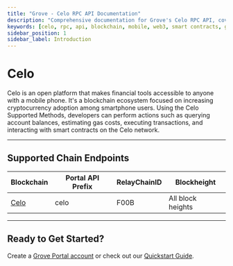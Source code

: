 ```yaml
---
title: "Grove - Celo RPC API Documentation"
description: "Comprehensive documentation for Grove's Celo RPC API, covering endpoint details and integration strategies for blockchain developers."
keywords: [celo, rpc, api, blockchain, mobile, web3, smart contracts, grove, pocket, pokt]
sidebar_position: 1
sidebar_label: Introduction
---
```


# Celo

Celo is an open platform that makes financial tools accessible to anyone with a mobile phone. It's a blockchain ecosystem focused on increasing cryptocurrency adoption among smartphone users. Using the Celo Supported Methods, developers can perform actions such as querying account balances, estimating gas costs, executing transactions, and interacting with smart contracts on the Celo network.

---

## Supported Chain Endpoints

| Blockchain                               | Portal API Prefix | RelayChainID | Blockheight         |
| ---------------------------------------- | ----------------- | ------------ | ------------------- |
| [Celo](./endpoints/celo) | celo    | F00B        | All block heights |

---

## Ready to Get Started?

Create a [Grove Portal account](https://portal.grove.city) or check out our [Quickstart Guide](/guides/getting-started/quickstart).
